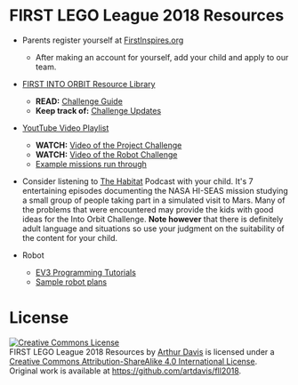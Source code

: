 # FIRST LEGO League 2018 Resources

* Parents register yourself at [FirstInspires.org](https://my.firstinspires.org/AccountManager/Account/Register)
  * After making an account for yourself, add your child and apply to
    our team.

* [FIRST INTO ORBIT Resource
  Library](https://www.firstinspires.org/resource-library/fll/into-orbit-challenge-updates-and-resources)
  * **READ:** [Challenge Guide](https://firstinspiresst01.blob.core.windows.net/fll/2019/FIRST-FLL-2018-19-ChallengeGuide-Letter.pdf)
  * **Keep track of:** [Challenge Updates](https://firstinspiresst01.blob.core.windows.net/fll/2019/into-orbit-challenge-updates.pdf)


* [YoutTube Video Playlist](https://www.youtube.com/playlist?list=PLpaPRqT711tgthX5cNEvayldhsrtBVape)
  * **WATCH:** [Video of the Project Challenge](https://www.youtube.com/watch?v=xC3xtuD4h90)
  * **WATCH:** [Video of the Robot Challenge]( https://www.youtube.com/watch?v=lY1Z9kK71jQ)
  * [Example missions run through](https://www.youtube.com/watch?v=_AqD6t1Cx_w)

* Consider listening to [The Habitat](https://www.gimletmedia.com/the-habitat)
  Podcast with your child.
  It's 7 entertaining episodes documenting the NASA HI-SEAS mission
  studying a small group of people taking part in a simulated visit to
  Mars. Many of the problems that were encountered may provide the kids
  with good ideas for the Into Orbit Challenge. **Note however** that there
  is definitely adult language and situations so use your
  judgment on the suitability of the content for your child.
  
* Robot
  * [EV3 Programming Tutorials](http://ev3lessons.com/en/)
  * [Sample robot plans](http://ev3lessons.com/en/RobotDesigns.html)

# License
<a rel="license" href="http://creativecommons.org/licenses/by-sa/4.0/">
<img alt="Creative Commons License"
     style="border-width:0"
     src="https://i.creativecommons.org/l/by-sa/4.0/88x31.png" /></a><br />
<span xmlns:dct="http://purl.org/dc/terms/" property="dct:title">
FIRST LEGO League 2018 Resources</span> by
<a xmlns:cc="http://creativecommons.org/ns#"
   href="mailto:art.davis@gmail.com"
   property="cc:attributionName"
   rel="cc:attributionURL">Arthur Davis</a> is licensed under a
<a rel="license" href="http://creativecommons.org/licenses/by-sa/4.0/">
Creative Commons Attribution-ShareAlike 4.0 International License</a>.<br />
Original work is available at
<a xmlns:dct="http://purl.org/dc/terms/"
   href="https://github.com/artdavis/fll2018"
   rel="dct:source">https://github.com/artdavis/fll2018</a>.

